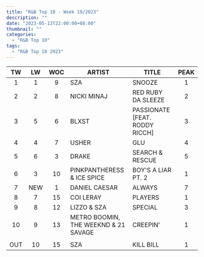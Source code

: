 ```yaml
---
title: "R&B Top 10 - Week 19/2023"
description: ""
date: "2023-05-13T22:00:00+08:00"
thumbnail: ""
categories:
  - "R&B Top 10"
tags:
  - "R&B Top 10 2023"
---
```

<!--more-->
|TW|LW|WOC|ARTIST|TITLE|PEAK|
|:----:|:----:|:----:|----|----|:----:|
|1|1|9|SZA|SNOOZE|1|
|2|2|8|NICKI MINAJ|RED RUBY DA SLEEZE|2|
|3|5|6|BLXST|PASSIONATE [FEAT. RODDY RICCH]|3|
|4|4|7|USHER|GLU|4|
|5|6|3|DRAKE|SEARCH & RESCUE|5|
|6|3|10|PINKPANTHERESS & ICE SPICE|BOY'S A LIAR PT. 2|1|
|7|NEW|1|DANIEL CAESAR|ALWAYS|7|
|8|7|15|COI LERAY|PLAYERS|1|
|9|8|12|LIZZO & SZA|SPECIAL|3|
|10|9|13|METRO BOOMIN, THE WEEKND & 21 SAVAGE|CREEPIN'|1|
| | | | | | |
|OUT|10|15|SZA|KILL BILL|1|

